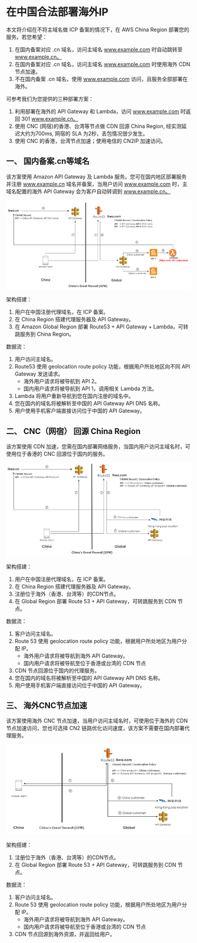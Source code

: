# 在中国合法部署海外IP

本文将介绍在不将主域名做 ICP 备案的情况下，在 AWS China Region 部署您的服务。若您希望：

1. 在国内备案对应 .cn 域名，访问主域名 www.example.com 时自动跳转至 www.example.cn。
2. 在国内备案对应 .cn 域名，访问主域名 www.example.com 时使用海外 CDN 节点加速。
3. 不在国内备案 .cn 域名，使用 www.example.com 访问，且服务全部部署在海外。

可参考我们为您提供的三种部署方案：

1. 利用部署在海外的 API Gateway 和 Lambda，访问 www.example.com 时返回 301 www.example.cn。
2. 使用 CNC (网宿)的香港、台湾等节点做 CDN 回源 China Region, 经实测延迟大约为700ms, 网宿的 SLA 为2秒，丢包情况很少发生。
3. 使用 CNC 的香港，台湾节点加速；使用电信的 CN2IP 加速访问。

## 一、 国内备案.cn等域名

该方案使用 Amazon API Gateway 及 Lambda 服务。您可在国内地区部署服务并注册 www.example.cn 域名并备案，当用户访问 www.example.com 时，主域名配置的海外 API Gateway 会为客户自动转调到 www.example.cn。

![image 01](assets/ICP/01.png)

架构搭建：

1. 用户在中国注册代理域名，在 ICP 备案。
2. 在 China Region 搭建代理服务器及 API Gateway。
3. 在 Amazon Global Region 部署 Route53 + API Gateway + Lambda，可转跳服务到 China Region。

数据流：

1. 用户访问主域名。
2. Route53 使用 geolocation route policy 功能，根据用户所处地区向不同 API Gateway 发送请求。
    - 海外用户请求将被导航到 API 2。
    - 国内用户请求将被导航到 API 1，调用相关 Lambda 方法。
3. Lambda 将用户重新导航到您在国内注册的域名中。
4. 您在国内的域名将被解析至中国的 API Gateway API DNS 名称。
5. 用户使用手机客户端直接访问位于中国的 API Gateway。

## 二、 CNC（网宿） 回源 China Region

该方案使用 CDN 加速，您需在国内部署网络服务，当国内用户访问主域名时，可使用位于香港的 CNC 回源位于国内的服务。

![image 02](assets/ICP/02.png)

架构搭建：

1. 用户在中国注册代理域名，在 ICP 备案。
2. 在 China Region 搭建代理服务器及 API Gateway。
3. 注册位于海外（香港、台湾等）的CDN节点。
4. 在 Global Region 部署 Route 53 + API Gateway，可转跳服务到 CDN 节点。

数据流：

1. 客户访问主域名。
2. Route 53 使用 geolocation route policy 功能，根据用户所处地区为用户分配 IP。
    - 海外用户请求将被导航到海外 API Gateway。
    - 国内用户请求将被导航至位于香港或台湾的 CDN 节点
3. CDN 节点回源位于国内的代理服务。
4. 您在国内的域名将被解析至中国的 API Gateway API DNS 名称。
5. 用户使用手机客户端直接访问位于中国的 API Gateway。

## 三、 海外CNC节点加速

该方案使用海外 CNC 节点加速，当用户访问主域名时，可使用位于海外的 CDN 节点加速访问，您也可选择 CN2 链路优化访问速度，该方案不需要在国内部署代理服务。

![image 03](assets/ICP/03.png)

架构搭建：

1. 注册位于海外（香港、台湾等）的CDN节点。
2. 在 Global Region 部署 Route 53 + API Gateway，可转跳服务到 CDN 节点。

数据流：

1. 客户访问主域名。
2. Route 53 使用 geolocation route policy 功能，根据用户所处地区为用户分配 IP。
    - 海外用户请求将被导航到海外 API Gateway。
    - 国内用户请求将被导航至位于香港或台湾的 CDN 节点
3. CDN 节点回源到海外资源，并返回给用户。


